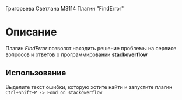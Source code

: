 Григорьева Светлана М3114
Плагин "FindError"

# Описание
Плагин _FindError_ позволят находить решение проблемы на сервисе вопросов и ответов о программировании **stackoverflow**

## Использование
Выделите текст ошибки, которую хотите найти и запустите плагин 
```Ctrl+Shift+P -> Fond on stackowerflow```
